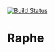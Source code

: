 [![Build Status](https://travis-ci.com/elpassion/raphe.svg?branch=master)](https://travis-ci.com/elpassion/raphe)

# Raphe
